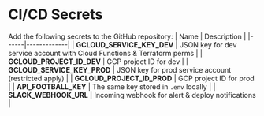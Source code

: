 # CI/CD Secrets
Add the following secrets to the GitHub repository:
| Name | Description |
|------|-------------|
| **GCLOUD_SERVICE_KEY_DEV** | JSON key for dev service account with Cloud Functions & Terraform perms |
| **GCLOUD_PROJECT_ID_DEV** | GCP project ID for dev |
| **GCLOUD_SERVICE_KEY_PROD** | JSON key for prod service account (restricted apply) |
| **GCLOUD_PROJECT_ID_PROD** | GCP project ID for prod |
| **API_FOOTBALL_KEY** | The same key stored in `.env` locally |
| **SLACK_WEBHOOK_URL** | Incoming webhook for alert & deploy notifications |
